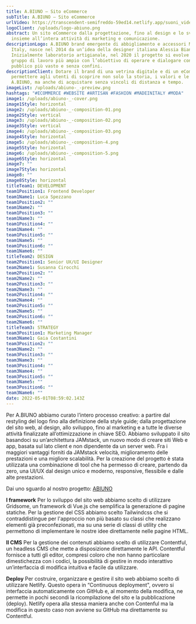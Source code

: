 ```yaml
---
title: A.BIUNO – Sito eCommerce
subTitle: A.BIUNO – Sito eCommerce
urlVideo: https://transcendent-semifreddo-59ed14.netlify.app/suoni_video.mp4
logoClient: /uploads/logo-abiuno.png
abstract: Un sito eCommerce dalla progettazione, fino al design e lo sviluppo,
  insieme all’intera attività di marketing e comunicazione.
descriptionLogo: A.BIUNO brand emergente di abbigliamento e accessori Made in
  Italy, nasce nel 2014 da un’idea della designer italiana Alessia Bianco.
  Inizialmente laboratorio artigianale, nel 2020 il progetto si evolve in un
  gruppo di lavoro più ampio con l’obiettivo di operare e dialogare con un
  pubblico più vasto e senza confini.
descriptionClient: Dotare il brand di una vetrina digitale e di un eCommerce per
  permettere agli utenti di scoprire non solo la storia, i valori e le creazioni
  A.BIUNO, ma anche di acquistare senza vincoli di distanza e tempo.
imageList: /uploads/abiuno-_-preview.png
hashtags: "#ECOMMERCE #WEBSITE #ARTISAN #FASHION #MADEINITALY #MODA"
image1: /uploads/abiuno-_-cover.png
image1Style: horizontal
image2: /uploads/abiuno-_-composition-01.png
image2Style: vertical
image3: /uploads/abiuno-_-composition-02.png
image3Style: vertical
image4: /uploads/abiuno-_-composition-03.png
image4Style: horizontal
image5: /uploads/abiuno-_-composition-4.png
image5Style: horizontal
image6: /uploads/abiuno-_-composition-5.png
image6Style: horizontal
image7: ""
image7Style: horizontal
image8: ""
image8Style: horizontal
titleTeam1: DEVELOPMENT
team1Position1: Frontend Developer
team1Name1: Luca Spezzano
team1Position2: ""
team1Name2: ""
team1Position3: ""
team1Name3: ""
team1Position4: ""
team1Name4: ""
team1Position5: ""
team1Name5: ""
team1Position6: ""
team1Name6: ""
titleTeam2: DESIGN
team2Position1: Senior UX/UI Designer
team2Name1: Susanna Cirocchi
team2Position2: ""
team2Name2: ""
team2Position3: ""
team2Name3: ""
team2Position4: ""
team2Name4: ""
team2Position5: ""
team2Name5: ""
team2Position6: ""
team2Name6: ""
titleTeam3: STRATEGY
team3Position1: Marketing Manager
team3Name1: Gaia Costantini
team3Position2: ""
team3Name2: ""
team3Position3: ""
team3Name3: ""
team3Position4: ""
team3Name4: ""
team3Position5: ""
team3Name5: ""
team3Position6: ""
team3Name6: ""
date: 2022-05-01T08:59:02.143Z
---
```

Per A.BIUNO abbiamo curato l’intero processo creativo: a partire dal restyling del logo fino alla definizione della style guide; dalla progettazione del sito web, al design, allo sviluppo, fino al marketing e a tutte le diverse attività finalizzate all’ottimizzazione in chiave SEO.
Abbiamo sviluppato il sito basandoci su un’architettura JAMstack, un nuovo modo di creare siti Web e app, basata sul lato client e non dipendente da un server web. Fra i maggiori vantaggi forniti da JAMstack velocità, miglioramento delle prestazioni e una migliore scalabilità. Per la creazione del progetto è stata utilizzata una combinazione di tool che ha permesso di creare, partendo da zero, una UI/UX dal design unico e moderno, responsive, flessibile e dalle alte prestazioni.

Dai uno sguardo al nostro progetto: [ABIUNO](https://www.abiuno.com/)

**I framework**
Per lo sviluppo del sito web abbiamo scelto di utilizzare Gridsome, un framework di Vue.js che semplifica la generazione di pagine statiche. Per la gestione del CSS abbiamo scelto Tailwindcss che si contraddistingue per l'approccio non più basato su classi che realizzano elementi già preconfezionati, ma su una serie di classi di utility che permettono di implementare le nostre idee direttamente nelle pagine HTML.

**Il CMS**
Per la gestione dei contenuti abbiamo scelto di utilizzare Contentful, un headless CMS che mette a disposizione direttamente le API. Contentful fornisce a tutti gli editor, compresi coloro che non hanno particolare dimestichezza con i codici, la possibilità di gestire in modo interattivo un’interfaccia di modifica intuitiva e facile da utilizzare.

**Deploy**
Per costruire, organizzare e gestire il sito web abbiamo scelto di utilizzare Netlify. Questo opera in “Continuous deployment", ovvero si interfaccia automaticamente con GitHub e, al momento della modifica, ne permette in pochi secondi la ricompilazione del sito e la pubblicazione (deploy). Netlify opera alla stessa maniera anche con Contenful ma la modifica in questo caso non avviene su GitHub ma direttamente su Contentful.